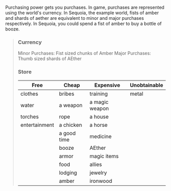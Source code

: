 Purchasing power gets you purchases. In game, purchases are represented using the world's currency. In Sequoia, the example world, fists of amber and shards of aether are equivalent to minor and major purchases respectively. In Sequoia, you could spend a fist of amber to buy a bottle of booze.

<!--I think this is supposed to be quoted from sequoia-->
> ### Currency
> Minor Purchases: Fist sized chunks of Amber
> Major Purchases: Thumb sized shards of AEther
> ### Store
> | Free          | Cheap       | Expensive      | Unobtainable |
> | ------------- | ----------- | -------------- | ------------ |
> | clothes       | bribes      | training       | metal        |
> | water         | a weapon    | a magic weapon |              |
> | torches       | rope        | a house        |              |
> | entertainment | a chicken   | a horse        |              |
> |               | a good time | medicine       |              |
> |               | booze       | AEther         |              |
> |               | armor       | magic items    |              |
> |               | food        | allies         |              |
> |               | lodging     | jewelry        |              |
> |               | amber       | ironwood       |              |
